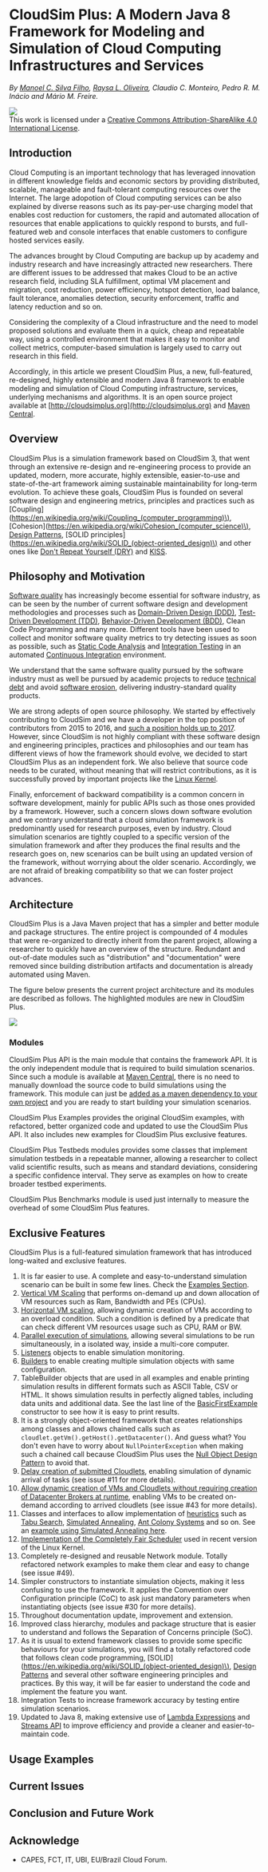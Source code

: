 # CloudSim Plus: A Modern Java 8 Framework for Modeling and Simulation of Cloud Computing Infrastructures and Services

_By _[_Manoel C. Silva Filho_](http://twitter.com/manoelcampos)_, _[_Raysa L. Oliveira_](http://twitter.com/raysaloliveira)_, Claudio C. Monteiro, Pedro R. M. Inácio and Mário M. Freire._

![](https://licensebuttons.net/l/by-sa/4.0/88x31.png)  
This work is licensed under a [Creative Commons Attribution-ShareAlike 4.0 International License](http://creativecommons.org/licenses/by-sa/4.0/).

## Introduction

Cloud Computing is an important technology that has leveraged innovation in different knowledge fields and economic sectors by providing distributed, scalable, manageable and fault-tolerant computing resources over the Internet. The large adopotion of Cloud computing services can be also explained by diverse reasons such as its pay-per-use charging model that enables cost reduction for customers, the rapid and automated allocation of resources that enable applications to quickly respond to bursts, and full-featured web and console interfaces that enable customers to configure hosted services easily.

The advances brought by Cloud Computing are backup up by academy and industry research and have increasingly attracted new researchers. There are different issues to be addressed that makes Cloud to be an active research field, including SLA fulfillment,  optimal VM placement and migration, cost reduction, power efficiency, hotspot detection, load balance, fault tolerance, anomalies detection, security enforcement, traffic and latency reduction and so on.

Considering the complexity of a Cloud infrastructure and the need to model proposed solutions and evaluate them in a quick, cheap and repeatable way, using a controlled environment that makes it easy to monitor and collect metrics, computer-based simulation is largely used to carry out research in this field.

Accordingly, in this article we present CloudSim Plus, a new, full-featured, re-designed, highly extensible and modern Java 8 framework to enable modeling and simulation of Cloud Computing infrastructure, services, underlying mechanisms and algorithms. It is an open source project available at [http://cloudsimplus.org](http://cloudsimplus.org) and [Maven Central](http://cloudsimplus.org/docs/maven.html).

## Overview

CloudSim Plus is a simulation framework based on CloudSim 3, that went through an extensive re-design and re-engineering process to provide an updated, modern, more accurate, highly extensible, easier-to-use and state-of-the-art framework aiming sustainable maintainability for long-term evolution. To achieve these goals, CloudSim Plus is founded on several software design and engineering metrics, principles and practices such as [Coupling](https://en.wikipedia.org/wiki/Coupling_(computer_programming)\), [Cohesion](https://en.wikipedia.org/wiki/Cohesion_(computer_science)\), [Design Patterns](https://en.wikipedia.org/wiki/Software_design_pattern), [SOLID principles](https://en.wikipedia.org/wiki/SOLID_(object-oriented_design)\) and other ones like [Don't Repeat Yourself \(DRY\)](https://pt.wikipedia.org/wiki/Don't_repeat_yourself) and [KISS](https://en.wikipedia.org/wiki/KISS_principle).

## Philosophy and Motivation

[Software quality](https://en.wikipedia.org/wiki/Software_quality) has increasingly become essential for software industry, as can be seen by the number of current software design and development methodologies and processes such as [Domain-Driven Design \(DDD\)](https://en.wikipedia.org/wiki/Domain-driven_design), [Test-Driven Development \(TDD\)](https://en.wikipedia.org/wiki/Test-driven_development), [Behavior-Driven Development \(BDD\)](https://en.wikipedia.org/wiki/Behavior-driven_development), Clean Code Programming and many more. Different tools have been used to collect and monitor software quality metrics to try detecting issues as soon as possible, such as [Static Code Analysis](https://en.wikipedia.org/wiki/Static_program_analysis) and [Integration Testing](https://en.wikipedia.org/wiki/Integration_testing) in an automated [Continuous Integration](https://en.wikipedia.org/wiki/Continuous_integration) environment.

We understand that the same software quality pursued by the software industry must as well be pursued by academic projects to reduce [technical debt](https://en.wikipedia.org/wiki/Technical_debt) and avoid [software erosion](https://en.wikipedia.org/wiki/Software_rot), delivering industry-standard quality products.

We are strong adepts of open source philosophy. We started by effectively contributing to CloudSim and we have a developer in the top position of contributors from 2015 to 2016, and [such a position holds up to 2017](https://github.com/Cloudslab/cloudsim/graphs/contributors?from=2015-03-18&to=2017-01-30). However, since CloudSim is not highly compliant with these software design and engineering principles, practices and philosophies and our team has different views of how the framework should evolve, we decided to start CloudSim Plus as an independent fork. We also believe that source code needs to be curated, without meaning that will restrict contributions, as it is successfully proved by important projects like the [Linux Kernel](https://github.com/torvalds/linux).

Finally, enforcement of backward compatibility is a common concern in software development, mainly for public APIs such as those ones provided by a framework. However, such a concern slows down software evolution and we contrary understand that a cloud simulation framework is predominantly used for research purposes, even by industry. Cloud simulation scenarios are tightly coupled to a specific version of the simulation framework and after they produces the final results and the research goes on, new scenarios can be built using an updated version of the framework, without worrying about the older scenario. Accordingly, we are not afraid of breaking compatibility so that we can foster project advances.

## Architecture

CloudSim Plus is a Java Maven project that has a simpler and better module and package structures. The entire project is compounded of 4 modules that were re-organized to directly inherit from the parent project, allowing a researcher to quickly have an overview of the structure. Redundant and out-of-date modules such as "distribution" and "documentation" were removed since building distribution artifacts and documentation is already automated using Maven.

The figure below presents the current project architecture and its modules are described as follows. The highlighted modules are new in CloudSim Plus.

![](/assets/modules.png)

### Modules
CloudSim Plus API is the main module that contains the framework API. It is the only independent module that is required to build simulation scenarios. Since such a module is available at [Maven Central](http://cloudsimplus.org/docs/maven.html), there is no need to manually download the source code to build simulations using the framework. This module can just be [added as a maven dependency to your own project](http://cloudsimplus.org#maven) and you are ready to start building your simulation scenarios.

CloudSim Plus Examples provides the original CloudSim examples, with refactored, better organized code and updated to use the CloudSim Plus API. It also includes new examples for CloudSim Plus exclusive features. 

CloudSim Plus Testbeds modules provides some classes that implement simulation testbeds in a repeatable manner, allowing a researcher to collect valid scientific results, such as means and standard deviations, considering a specific confidence interval. They serve as examples on how to create broader testbed experiments.

CloudSim Plus Benchmarks module is used just internally to measure the overhead of some CloudSim Plus features.

## Exclusive Features

CloudSim Plus is a full-featured simulation framework that has introduced long-waited and exclusive features.

1. It is far easier to use. A complete and easy-to-understand simulation scenario can be built in some few lines. Check the [Examples Section](#a-minimal-and-complete-simulation-example).
2. [Vertical VM Scaling](/cloudsim-plus-examples/src/main/java/org/cloudsimplus/examples/VerticalVmScalingExample.java) 
   that performs on-demand up and down allocation of VM resources such as Ram, Bandwidth and PEs \(CPUs\).
3. [Horizontal VM scaling](/cloudsim-plus-examples/src/main/java/org/cloudsimplus/examples/LoadBalancerByHorizontalVmScalingExample.java), allowing dynamic creation of VMs according to an overload condition. Such a condition is defined by a predicate that can check different VM resources usage such as CPU, RAM or BW.
4. [Parallel execution of simulations](/cloudsim-plus-examples/src/main/java/org/cloudsimplus/examples/ParallelSimulationsExample.java), allowing several simulations to be run simultaneously, in a isolated way, inside a multi-core computer.
5. [Listeners](/cloudsim-plus-examples/src/main/java/org/cloudsimplus/examples/listeners/) objects to enable simulation monitoring.
6. [Builders](/cloudsim-plus/src/main/java/org/cloudsimplus/builders/) to enable creating multiple simulation objects with same configuration.
7. TableBuilder objects that are used in all examples and enable printing simulation results in different formats such as ASCII Table, CSV or HTML. It shows simulation results in perfectly aligned tables, including data units and additional data. See the last line of the [BasicFirstExample](/cloudsim-plus-examples/src/main/java/org/cloudsimplus/examples/BasicFirstExample.java) constructor to see how it is easy to print results.
8. It is a strongly object-oriented framework that creates relationships among classes and allows chained calls such as `cloudlet.getVm().getHost().getDatacenter()`.
   And guess what? You don't even have to worry about `NullPointerException` when making such a chained call because CloudSim Plus uses the [Null Object Design Pattern](https://en.wikipedia.org/wiki/Null_Object_pattern) to avoid that.
9. [Delay creation of submitted Cloudlets](/cloudsim-plus-examples/src/main/java/org/cloudsimplus/examples/DynamicCloudletsArrival1.java), enabling simulation of dynamic arrival of tasks \(see issue \#11 for more details\).
10. [Allow dynamic creation of VMs and Cloudlets without requiring creation of Datacenter Brokers at runtime](/cloudsim-plus-examples/src/main/java/org/cloudsimplus/examples/DynamicCreationOfVmsAndCloudlets.java), enabling VMs to be created on-demand according to arrived cloudlets \(see issue \#43 for more details\).
11. Classes and interfaces to allow implementation of [heuristics](http://en.wikipedia.org/wiki/Heuristic) such as 
    [Tabu Search](http://en.wikipedia.org/wiki/Tabu_search), [Simulated Annealing](http://en.wikipedia.org/wiki/Simulated_annealing), 
    [Ant Colony Systems](http://en.wikipedia.org/wiki/Ant_colony_optimization_algorithms) and so on. See an [example using Simulated Annealing here](/cloudsim-plus-examples/src/main/java/org/cloudsimplus/examples/DatacenterBrokerHeuristicExample.java).
12. [Implementation of the Completely Fair Scheduler](/cloudsim-plus-examples/src/main/java/org/cloudsimplus/examples/LinuxCompletelyFairSchedulerExample.java) used in recent version of the Linux Kernel.
13. Completely re-designed and reusable Network module. Totally refactored network examples to make them clear and easy to change \(see issue \#49\).
14. Simpler constructors to instantiate simulation objects, making it less confusing to use the framework. It applies the Convention over Configuration principle \(CoC\) to ask just mandatory parameters when instantiating objects \(see issue \#30 for more details\).
15. Throughout documentation update, improvement and extension.
16. Improved class hierarchy, modules and package structure that is easier to understand and follows the Separation of Concerns principle \(SoC\).
17. As it is usual to extend framework classes to provide some specific behaviours for your simulations, you will find a totally refactored code that follows clean code programming, [SOLID](https://en.wikipedia.org/wiki/SOLID_(object-oriented_design)\), [Design Patterns](https://en.wikipedia.org/wiki/Software_design_pattern) and several other software engineering principles and practices. By this way, it will be far easier to understand the code and implement the feature you want.
18. Integration Tests to increase framework accuracy by testing entire simulation scenarios.
19. Updated to Java 8, making extensive use of [Lambda Expressions](http://www.oracle.com/webfolder/technetwork/tutorials/obe/java/Lambda-QuickStart/index.html) and [Streams API](http://www.oracle.com/technetwork/articles/java/ma14-java-se-8-streams-2177646.html) to improve efficiency and provide a cleaner and easier-to-maintain code.

## Usage Examples

## Current Issues

## Conclusion and Future Work

## Acknowledge

* CAPES, FCT, IT, UBI, EU/Brazil Cloud Forum.



